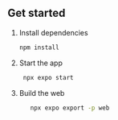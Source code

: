 ## Get started

1. Install dependencies

   ```bash
   npm install
   ```

2. Start the app

   ```bash
    npx expo start
   ```

3. Build the web

   ```bash
      npx expo export -p web
   ```
